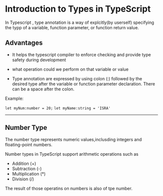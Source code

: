 # Introduction to Types in TypeScript

In Typescript , type annotation is a way of explcitly(by userself) specifying the typp of a variable, function parameter, or function return value.

## Advantages 

- It helps the typescript compiler to enforce checking and provide type safety during development

- what operation could we perform on that variable or value

- Type annotation are expressed by using colon (:) followed by the desired type after the variable or function parameter declaration. There can be a space after the colon.

Example:

`let myNum:number = 20;`
`let myName:string = 'ISRA'`

---

## Number Type

The number type represents numeric values,inclusding integers and floating-point numbers.

Number types in TypeScript support arithmetic operations such as

- Addition (+)
- Subtraction (-)
- Multiplication (*)
- Division (/)

The result of those operatins on numbers is also of tpe number.



